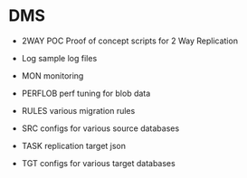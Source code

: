 DMS
=====

- 2WAY POC
  Proof of concept scripts for 2 Way Replication

- Log
  sample log files

- MON
  monitoring

- PERFLOB
  perf tuning for blob data

- RULES
  various migration rules

- SRC
  configs for various source databases

- TASK
  replication target json 

- TGT
  configs for various target databases
